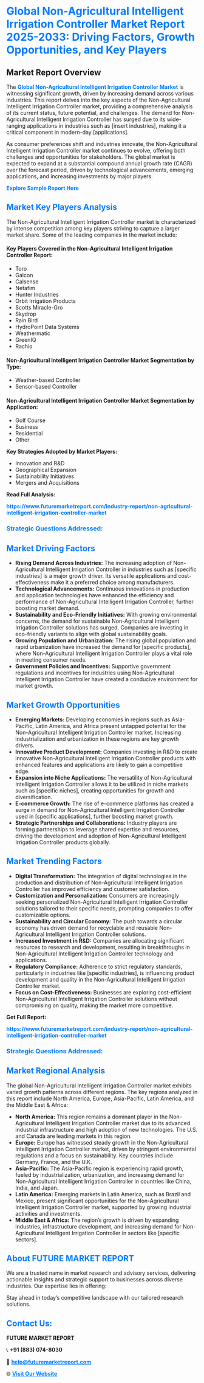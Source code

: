 <h1 style="color: #007BFF;">Global Non-Agricultural Intelligent Irrigation Controller Market Report 2025-2033: Driving Factors, Growth Opportunities, and Key Players</h1>

<section id="overview">
<h2>Market Report Overview</h2>
<p>The <a href="https://www.futuremarketreport.com/industry-report/non-agricultural-intelligent-irrigation-controller-market" style="color: #007BFF; text-decoration: none;"><strong>Global Non-Agricultural Intelligent Irrigation Controller Market</strong></a> is witnessing significant growth, driven by increasing demand across various industries. This report delves into the key aspects of the Non-Agricultural Intelligent Irrigation Controller market, providing a comprehensive analysis of its current status, future potential, and challenges. The demand for Non-Agricultural Intelligent Irrigation Controller has surged due to its wide-ranging applications in industries such as [insert industries], making it a critical component in modern-day [applications].</p>
<p>As consumer preferences shift and industries innovate, the Non-Agricultural Intelligent Irrigation Controller market continues to evolve, offering both challenges and opportunities for stakeholders. The global market is expected to expand at a substantial compound annual growth rate (CAGR) over the forecast period, driven by technological advancements, emerging applications, and increasing investments by major players.</p>
</section>

<section id="overview">
<p><a href="https://www.futuremarketreport.com/request-sample/reportId=26062" style="color: #007BFF; text-decoration: none;"><strong>Explore Sample Report Here</strong></a></p>
</section>

<section id="key-players">
<h2 style="color: #007BFF;">Market Key Players Analysis</h2>
<p>The Non-Agricultural Intelligent Irrigation Controller market is characterized by intense competition among key players striving to capture a larger market share. Some of the leading companies in the market include:</p>
<h4>Key Players Covered in the Non-Agricultural Intelligent Irrigation Controller Report:</h4>
<ul><li>Toro</li><li>Galcon</li><li>Calsense</li><li>Netafim</li><li>Hunter Industries</li><li>Orbit Irrigation Products</li><li>Scotts Miracle-Gro</li><li>Skydrop</li><li>Rain Bird</li><li>HydroPoint Data Systems</li><li>Weathermatic</li><li>GreenIQ</li><li>Rachio</li></ul>
<h4>Non-Agricultural Intelligent Irrigation Controller Market Segmentation by Type:</h4>
<ul><li>Weather-based Controller</li><li>Sensor-based Controller</li></ul>

<h4>Non-Agricultural Intelligent Irrigation Controller Market Segmentation by Application:</h4>
<ul><li>Golf Course</li><li>Business</li><li>Residential</li><li>Other</li></ul>
<p><strong>Key Strategies Adopted by Market Players:</strong></p>
<ul>
<li>Innovation and R&D</li>
<li>Geographical Expansion</li>
<li>Sustainability Initiatives</li>
<li>Mergers and Acquisitions</li>
</ul>
</section>

<section>
<p><strong>Read Full Analysis: </strong></p><a href="https://www.futuremarketreport.com/industry-report/non-agricultural-intelligent-irrigation-controller-market" style="color: #007BFF; text-decoration: none;"><strong>https://www.futuremarketreport.com/industry-report/non-agricultural-intelligent-irrigation-controller-market</strong></a>
<h3 style="color: #007BFF;">Strategic Questions Addressed:</h3>
</section>

<section id="driving-factors">
<h2 style="color: #007BFF;">Market Driving Factors</h2>
<ul>
<li><strong>Rising Demand Across Industries:</strong> The increasing adoption of Non-Agricultural Intelligent Irrigation Controller in industries such as [specific industries] is a major growth driver. Its versatile applications and cost-effectiveness make it a preferred choice among manufacturers.</li>
<li><strong>Technological Advancements:</strong> Continuous innovations in production and application technologies have enhanced the efficiency and performance of Non-Agricultural Intelligent Irrigation Controller, further boosting market demand.</li>
<li><strong>Sustainability and Eco-Friendly Initiatives:</strong> With growing environmental concerns, the demand for sustainable Non-Agricultural Intelligent Irrigation Controller solutions has surged. Companies are investing in eco-friendly variants to align with global sustainability goals.</li>
<li><strong>Growing Population and Urbanization:</strong> The rising global population and rapid urbanization have increased the demand for [specific products], where Non-Agricultural Intelligent Irrigation Controller plays a vital role in meeting consumer needs.</li>
<li><strong>Government Policies and Incentives:</strong> Supportive government regulations and incentives for industries using Non-Agricultural Intelligent Irrigation Controller have created a conducive environment for market growth.</li>
</ul>
</section>

<section id="growth-opportunities">
<h2 style="color: #007BFF;">Market Growth Opportunities</h2>
<ul>
<li><strong>Emerging Markets:</strong> Developing economies in regions such as Asia-Pacific, Latin America, and Africa present untapped potential for the Non-Agricultural Intelligent Irrigation Controller market. Increasing industrialization and urbanization in these regions are key growth drivers.</li>
<li><strong>Innovative Product Development:</strong> Companies investing in R&D to create innovative Non-Agricultural Intelligent Irrigation Controller products with enhanced features and applications are likely to gain a competitive edge.</li>
<li><strong>Expansion into Niche Applications:</strong> The versatility of Non-Agricultural Intelligent Irrigation Controller allows it to be utilized in niche markets such as [specific niches], creating opportunities for growth and diversification.</li>
<li><strong>E-commerce Growth:</strong> The rise of e-commerce platforms has created a surge in demand for Non-Agricultural Intelligent Irrigation Controller used in [specific applications], further boosting market growth.</li>
<li><strong>Strategic Partnerships and Collaborations:</strong> Industry players are forming partnerships to leverage shared expertise and resources, driving the development and adoption of Non-Agricultural Intelligent Irrigation Controller products globally.</li>
</ul>
</section>

<section id="trending-factors">
<h2 style="color: #007BFF;">Market Trending Factors</h2>
<ul>
<li><strong>Digital Transformation:</strong> The integration of digital technologies in the production and distribution of Non-Agricultural Intelligent Irrigation Controller has improved efficiency and customer satisfaction.</li>
<li><strong>Customization and Personalization:</strong> Consumers are increasingly seeking personalized Non-Agricultural Intelligent Irrigation Controller solutions tailored to their specific needs, prompting companies to offer customizable options.</li>
<li><strong>Sustainability and Circular Economy:</strong> The push towards a circular economy has driven demand for recyclable and reusable Non-Agricultural Intelligent Irrigation Controller solutions.</li>
<li><strong>Increased Investment in R&D:</strong> Companies are allocating significant resources to research and development, resulting in breakthroughs in Non-Agricultural Intelligent Irrigation Controller technology and applications.</li>
<li><strong>Regulatory Compliance:</strong> Adherence to strict regulatory standards, particularly in industries like [specific industries], is influencing product development and quality in the Non-Agricultural Intelligent Irrigation Controller market.</li>
<li><strong>Focus on Cost-Effectiveness:</strong> Businesses are exploring cost-efficient Non-Agricultural Intelligent Irrigation Controller solutions without compromising on quality, making the market more competitive.</li>
</ul>
</section>

<section>
<p><strong>Get Full Report: </strong></p><a href="https://www.futuremarketreport.com/industry-report/non-agricultural-intelligent-irrigation-controller-market" style="color: #007BFF; text-decoration: none;"><strong>https://www.futuremarketreport.com/industry-report/non-agricultural-intelligent-irrigation-controller-market</strong></a>
<h3 style="color: #007BFF;">Strategic Questions Addressed:</h3>
</section>


<section id="regional-analysis">
<h2 style="color: #007BFF;">Market Regional Analysis</h2>
<p>The global Non-Agricultural Intelligent Irrigation Controller market exhibits varied growth patterns across different regions. The key regions analyzed in this report include North America, Europe, Asia-Pacific, Latin America, and the Middle East & Africa:</p>
<ul>
<li><strong>North America:</strong> This region remains a dominant player in the Non-Agricultural Intelligent Irrigation Controller market due to its advanced industrial infrastructure and high adoption of new technologies. The U.S. and Canada are leading markets in this region.</li>
<li><strong>Europe:</strong> Europe has witnessed steady growth in the Non-Agricultural Intelligent Irrigation Controller market, driven by stringent environmental regulations and a focus on sustainability. Key countries include Germany, France, and the U.K.</li>
<li><strong>Asia-Pacific:</strong> The Asia-Pacific region is experiencing rapid growth, fueled by industrialization, urbanization, and increasing demand for Non-Agricultural Intelligent Irrigation Controller in countries like China, India, and Japan.</li>
<li><strong>Latin America:</strong> Emerging markets in Latin America, such as Brazil and Mexico, present significant opportunities for the Non-Agricultural Intelligent Irrigation Controller market, supported by growing industrial activities and investments.</li>
<li><strong>Middle East & Africa:</strong> The region’s growth is driven by expanding industries, infrastructure development, and increasing demand for Non-Agricultural Intelligent Irrigation Controller in sectors like [specific sectors].</li>
</ul>
</section>

<footer>
<h2 style="color: #007BFF;">About FUTURE MARKET REPORT</h2>
<p>We are a trusted name in market research and advisory services, delivering actionable insights and strategic support to businesses across diverse industries. Our expertise lies in offering:</p>

<p>Stay ahead in today’s competitive landscape with our tailored research solutions.</p>

<h2 style="color: #007BFF;">Contact Us:</h2>
<p><strong>FUTURE MARKET REPORT</strong></p>
<p>📞 <strong>+91 (883) 074-8030</strong></p>
<p>📧 <strong><a href="mailto:help@futuremarketreport.com" style="color: #007BFF;">help@futuremarketreport.com</a></strong></p>
<p>🌐 <strong><a href="https://www.futuremarketreport.com/" style="color: #007BFF;">Visit Our Website</a></strong></p>
</footer>